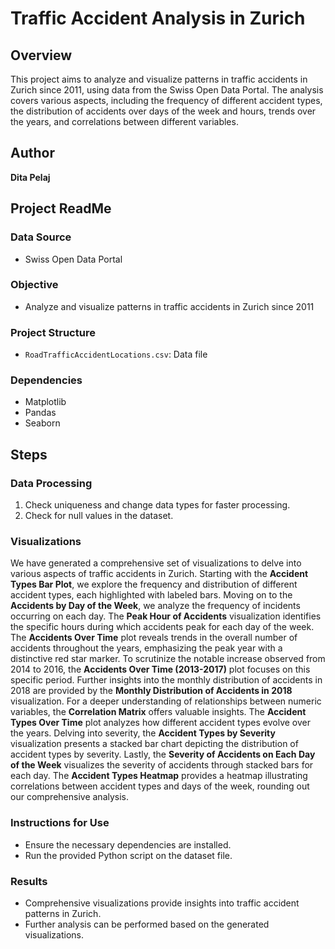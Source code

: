 # Traffic Accident Analysis in Zurich

## Overview
This project aims to analyze and visualize patterns in traffic accidents in Zurich since 2011, using data from the Swiss Open Data Portal. The analysis covers various aspects, including the frequency of different accident types, the distribution of accidents over days of the week and hours, trends over the years, and correlations between different variables.

## Author
**Dita Pelaj**

## Project ReadMe

### Data Source
- Swiss Open Data Portal

### Objective
- Analyze and visualize patterns in traffic accidents in Zurich since 2011

### Project Structure
- `RoadTrafficAccidentLocations.csv`: Data file

### Dependencies
- Matplotlib
- Pandas
- Seaborn

## Steps

### Data Processing
1. Check uniqueness and change data types for faster processing.
2. Check for null values in the dataset.

### Visualizations
We have generated a comprehensive set of visualizations to delve into various aspects of traffic accidents in Zurich. Starting with the **Accident Types Bar Plot**, we explore the frequency and distribution of different accident types, each highlighted with labeled bars. Moving on to the **Accidents by Day of the Week**, we analyze the frequency of incidents occurring on each day. The **Peak Hour of Accidents** visualization identifies the specific hours during which accidents peak for each day of the week. The **Accidents Over Time** plot reveals trends in the overall number of accidents throughout the years, emphasizing the peak year with a distinctive red star marker. To scrutinize the notable increase observed from 2014 to 2016, the **Accidents Over Time (2013-2017)** plot focuses on this specific period. Further insights into the monthly distribution of accidents in 2018 are provided by the **Monthly Distribution of Accidents in 2018** visualization. For a deeper understanding of relationships between numeric variables, the **Correlation Matrix** offers valuable insights. The **Accident Types Over Time** plot analyzes how different accident types evolve over the years. Delving into severity, the **Accident Types by Severity** visualization presents a stacked bar chart depicting the distribution of accident types by severity. Lastly, the **Severity of Accidents on Each Day of the Week** visualizes the severity of accidents through stacked bars for each day. The **Accident Types Heatmap** provides a heatmap illustrating correlations between accident types and days of the week, rounding out our comprehensive analysis.

### Instructions for Use
- Ensure the necessary dependencies are installed.
- Run the provided Python script on the dataset file.

### Results
- Comprehensive visualizations provide insights into traffic accident patterns in Zurich.
- Further analysis can be performed based on the generated visualizations.
